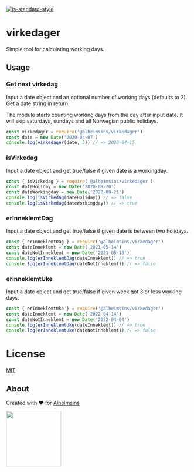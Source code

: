[![js-standard-style](https://img.shields.io/badge/code%20style-standard-brightgreen.svg?style=flat)](https://github.com/feross/standard)

# virkedager

Simple tool for calculating working days.

## Usage

### Get next virkedag
Input a date object and an optional number of working days (defaults to 2).
Get a date string in return.

The module starts counting working days from the day after input date.
It will skip saturdays, sundays and all Norwegian public holidays.

```JavaScript
const virkedager = require('@alheimsins/virkedager')
const date = new Date('2020-04-07')
console.log(virkedager(date, 3)) // => 2020-04-15
```

### isVirkedag

Input a date object and get true/false if given date is a workingday.

```JavaScript
const { isVirkedag } = require('@alheimsins/virkedager')
const dateHoliday = new Date('2020-09-20')
const dateWorkingday = new Date('2020-09-21')
console.log(isVirkedag(dateHoliday)) // => false
console.log(isVirkedag(dateWorkingday)) // => true
```

### erInneklemtDag

Input a date object and get true/false if given date is between two holidays.

```JavaScript
const { erInneklemtDag } = require('@alheimsins/virkedager')
const dateInneklemt = new Date('2021-05-14')
const dateNotInneklemt = new Date('2021-05-18')
console.log(erInneklemtDag(dateInneklemt)) // => true
console.log(erInneklemtDag(dateNotInneklemt)) // => false
```

### erInneklemtUke

Input a date object and get true/false if given week got 3 or less working days.

```JavaScript
const { erInneklemtUke } = require('@alheimsins/virkedager')
const dateInneklemt = new Date('2022-04-14')
const dateNotInneklemt = new Date('2022-04-04')
console.log(erInneklemtUke(dateInneklemt)) // => true
console.log(erInneklemtUke(dateNotInneklemt)) // => false
```

# License

[MIT](LICENSE)

## About

Created with ❤ for [Alheimsins](https://alheimsins.net)

<img src="https://image.ibb.co/dPH08G/logo_black.png" height="150px" width="150px" />